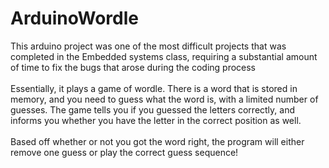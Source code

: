 # ArduinoWordle
This arduino project was one of the most difficult projects that was completed in the Embedded systems class, requiring a substantial amount of time to fix the bugs that arose during the coding process
<br>
<br>
Essentially, it plays a game of wordle. There is a word that is stored in memory, and you need to guess what the word is, with a limited number of guesses. The game tells you if you guessed the letters correctly, and informs you whether you have the letter in the correct position as well. 
<br>
<br>
Based off whether or not you got the word right, the program will either remove one guess or play the correct guess sequence!
